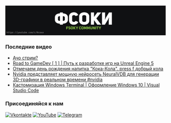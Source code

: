 [![Header](https://github.com/Fsoky/Fsoky/blob/main/assets/header-github.jpg)](https://youtube.com/c/Фсоки)

### Последние видео
<!-- YOUTUBE:START -->
- [Ачо стрим?](https://www.youtube.com/watch?v=i9dHr3bBkF0)
- [Road to GameDev [ 1 ] | Путь к разработке игр на Unreal Engine 5](https://www.youtube.com/watch?v=t59FqzEbvVc)
- [Отмечаем день рождения напитка &quot;Кока-Кола&quot;. press f добрый кола](https://www.youtube.com/watch?v=cWbhm6A6x8E)
- [Nvidia представляет мощную нейросеть NeuralVDB для генерации 3D-графики в реальном времени #nvidia](https://www.youtube.com/watch?v=DmDuGJXR7L8)
- [Кастомизация Windows Terminal | Оформление Windows 10 | Visual Studio Code](https://www.youtube.com/watch?v=AGn9daOLAos)
<!-- YOUTUBE:END -->

### Присоединяйся к нам
[![Vkontakte](https://img.shields.io/badge/Vkontakte-black?style=for-the-badge&logo=VK)](https://vk.com/fsoky)
[![YouTube](https://img.shields.io/badge/YouTube-red?style=for-the-badge&logo=YouTube)](https://youtube.com/c/Фсоки)
[![Telegram](https://img.shields.io/badge/Telegram-blue?style=for-the-badge&logo=Telegram)](https://t.me/fsokycommunity)
